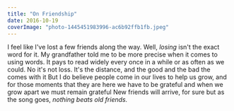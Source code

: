 ```yaml
---
title: "On Friendship"
date: 2016-10-19
coverImage: "photo-1445451983996-ac6b92ffb1fb.jpeg"
---
```


I feel like I've lost a few friends along the way. Well, _losing_ isn't the exact word for it. My grandfather told me to be more precise when it comes to using words. It pays to read widely every once in a while or as often as we could. No it's not loss. It's the distance, and the good and the bad the comes with it But I do believe people come in our lives to help us grow, and for those moments that they are here we have to be grateful and when we grow apart we must remain grateful New friends will arrive, for sure but as the song goes, _nothing beats old friends._
